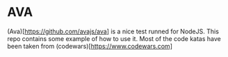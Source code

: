 # AVA
(Ava)[https://github.com/avajs/ava] is a nice test runned for NodeJS.
This repo contains some example of how to use it. Most of the code katas have been taken from
(codewars)[https://www.codewars.com]